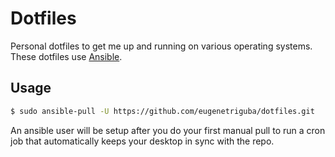 # Dotfiles

Personal dotfiles to get me up and running on various operating systems.
These dotfiles use [Ansible](https://docs.ansible.com).

## Usage

```bash
$ sudo ansible-pull -U https://github.com/eugenetriguba/dotfiles.git
```

An ansible user will be setup after you do your first manual pull to 
run a cron job that automatically keeps your desktop in sync with the repo.